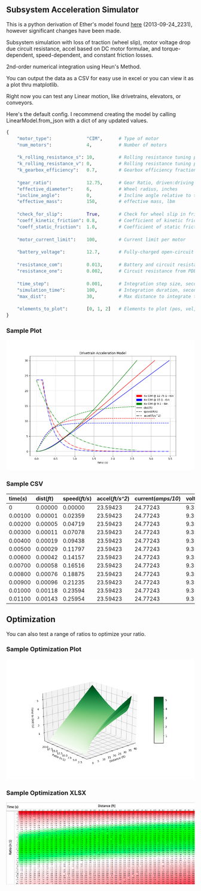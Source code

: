 ## Subsystem Acceleration Simulator

This is a python derivation of Ether's model found [here](https://www.chiefdelphi.com/media/papers/2868) (2013-09-24_2231), however significant changes have been made.

Subsystem simulation with loss of traction (wheel slip), motor voltage drop due circuit resistance, accel based on DC motor formulae, and torque-dependent, speed-dependent, and constant friction losses.

2nd-order numerical integration using Heun's Method.

You can output the data as a CSV for easy use in excel or you can view it as a plot thru matplotlib.

Right now you can test any Linear motion, like drivetrains, elevators, or conveyors.

Here's the default config. I recommend creating the model by calling LinearModel.from_json with a dict of any updated values.
```python
{
    "motor_type":             "CIM",      # Type of motor
    "num_motors":             4,          # Number of motors

    "k_rolling_resistance_s": 10,         # Rolling resistance tuning parameter, lbf
    "k_rolling_resistance_v": 0,          # Rolling resistance tuning parameter, lbf/(ft/sec)
    "k_gearbox_efficiency":   0.7,        # Gearbox efficiency fraction

    "gear_ratio":             12.75,      # Gear Ratio, driven:driving
    "effective_diameter":     6,          # Wheel radius, inches
    "incline_angle":          0,          # Incline angle relative to the ground, degrees
    "effective_mass":         150,        # effective mass, lbm

    "check_for_slip":         True,       # Check for wheel slip in friction drives
    "coeff_kinetic_friction": 0.8,        # Coefficient of kinetic friction
    "coeff_static_friction":  1.0,        # Coefficient of static friction

    "motor_current_limit":    100,        # Current limit per motor

    "battery_voltage":        12.7,       # Fully-charged open-circuit battery volts

    "resistance_com":         0.013,      # Battery and circuit resistance from bat to PDB (incl main breaker), ohms
    "resistance_one":         0.002,      # Circuit resistance from PDB to motor (incl 40A breaker), ohms

    "time_step":              0.001,      # Integration step size, seconds
    "simulation_time":        100,        # Integration duration, seconds
    "max_dist":               30,         # Max distance to integrate to, feet

    "elements_to_plot":       [0, 1, 2]   # Elements to plot (pos, vel, accel, current/10)
}
```

### Sample Plot
![Sample Plot](https://raw.githubusercontent.com/kForth/DrivetrainAccelerationModel/master/samples/sample.png "Sample plot comparing 3 different gear ratios.")

### Sample CSV
|time(*s*)|dist(*ft*)|speed(*ft/s*)|accel(*ft/s^2*)|current(*amps/10*)|voltage|slip|
|:--- | :--- | :--- | :--- | :--- | :--- |:--- |
|0|0.00000|0.00000|23.59423|24.77243|9.35572|True|
|0.00100|0.00001|0.02359|23.59423|24.77243|9.35572|True|
|0.00200|0.00005|0.04719|23.59423|24.77243|9.35572|True|
|0.00300|0.00011|0.07078|23.59423|24.77243|9.35572|True|
|0.00400|0.00019|0.09438|23.59423|24.77243|9.35572|True|
|0.00500|0.00029|0.11797|23.59423|24.77243|9.35572|True|
|0.00600|0.00042|0.14157|23.59423|24.77243|9.35572|True|
|0.00700|0.00058|0.16516|23.59423|24.77243|9.35572|True|
|0.00800|0.00076|0.18875|23.59423|24.77243|9.35572|True|
|0.00900|0.00096|0.21235|23.59423|24.77243|9.35572|True|
|0.01000|0.00118|0.23594|23.59423|24.77243|9.35572|True|
|0.01100|0.00143|0.25954|23.59423|24.77243|9.35572|True|


## Optimization

You can also test a range of ratios to optimize your ratio.

### Sample Optimization Plot
![Sample Optimize Plot](https://raw.githubusercontent.com/kForth/DrivetrainAccelerationModel/master/samples/optimize.png "Sample optimization plot for a 150kg 6x MiniCIM robot. (optimize-time_to_dist.csv)")

### Sample Optimization XLSX
![Sample Optimize CSV](https://raw.githubusercontent.com/kForth/DrivetrainAccelerationModel/master/samples/optimize_xlsx.png "Sample optimization xlsx for a 150kg 6x MiniCIM robot. (optimize-time_to_dist.csv)")